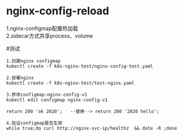 # nginx-config-reload  
1.nginx-configmap配置热加载  
2.sidecar方式共享process、volume 

#测试  
``` 
1.创建nginx configmap  
kubectl create -f k8s-nginx-test/nginx-config-test.yaml

2.部署nginx
kubectl create -f k8s-nginx-test/test-nginx.yaml

3.修改configmap:nginx-config-v1 
kubectl edit configmap nginx-config-v1  

return 200 'ok 2020';   --替换--> return 200 '2020 hello';  

4.验证configmap是否生效  
while true;do curl http://nginx-svc-ip/healthz  && date -R ;done
```

